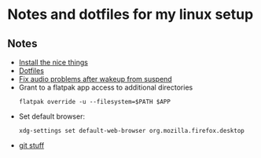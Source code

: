 # Notes and dotfiles for my linux setup

## Notes

* [Install the nice things](notes/install.md)
* [Dotfiles](dotfiles/readme.md)
* [Fix audio problems after wakeup from suspend](notes/audio_suspend.md)
* Grant to a flatpak app access to additional directories
    ```shell
    flatpak override -u --filesystem=$PATH $APP
    ```
* Set default browser: 
    ```shell
    xdg-settings set default-web-browser org.mozilla.firefox.desktop
    ```
* [git stuff](notes/git.md)